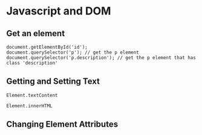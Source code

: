 # Javascript and DOM

## Get an element

```
document.getElementById('id');
document.querySelector('p'); // get the p element
document.querySelector('p.description'); // get the p element that has class 'description'
```

## Getting and Setting Text

`Element.textContent`

`Element.innerHTML`

## Changing Element Attributes

